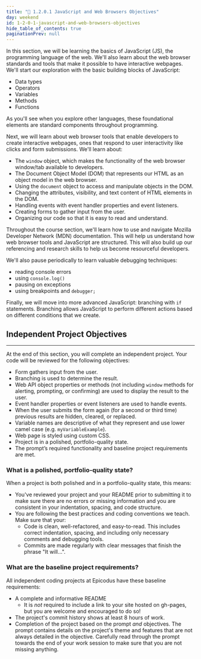 ```yaml
---
title: "📓 1.2.0.1 JavaScript and Web Browsers Objectives"
day: weekend
id: 1-2-0-1-javascript-and-web-browsers-objectives
hide_table_of_contents: true
paginationPrev: null
---
```


In this section, we will be learning the basics of JavaScript (JS), the programming language of the web. We'll also learn about the web browser standards and tools that make it possible to have interactive webpages. We'll start our exploration with the basic building blocks of JavaScript:

* Data types
* Operators
* Variables
* Methods
* Functions

As you'll see when you explore other languages, these foundational elements are standard components throughout programming.

Next, we will learn about web browser tools that enable developers to create interactive webpages, ones that respond to user interactivity like clicks and form submissions. We'll learn about:

* The `window` object, which makes the functionality of the web browser window/tab available to developers.
* The Document Object Model (DOM) that represents our HTML as an object model in the web browser.
* Using the `document` object to access and manipulate objects in the DOM.
* Changing the attributes, visibility, and text content of HTML elements in the DOM.
* Handling events with event handler properties and event listeners.
* Creating forms to gather input from the user.
* Organizing our code so that it is easy to read and understand. 

Throughout the course section, we'll learn how to use and navigate Mozilla Developer Network (MDN) documentation. This will help us understand how web browser tools and JavaScript are structured. This will also build up our referencing and research skills to help us become resourceful developers. 

We'll also pause periodically to learn valuable debugging techniques:

* reading console errors
* using `console.log()`
* pausing on exceptions
* using breakpoints and `debugger;`

Finally, we will move into more advanced JavaScript: branching with `if` statements. Branching allows JavaScript to perform different actions based on different conditions that we create.

## Independent Project Objectives
---

At the end of this section, you will complete an independent project. Your code will be reviewed for the following objectives:

* Form gathers input from the user.
* Branching is used to determine the result.
* Web API object properties or methods (not including `window` methods for alerting, prompting, or confirming) are used to display the result to the user.
* Event handler properties or event listeners are used to handle events. 
* When the user submits the form again (for a second or third time) previous results are hidden, cleared, or replaced.
* Variable names are descriptive of what they represent and use lower camel case (e.g. `myVariableExample`).
* Web page is styled using custom CSS.
* Project is in a polished, portfolio-quality state.
* The prompt’s required functionality and baseline project requirements are met.

### What is a polished, portfolio-quality state?
When a project is both polished and in a portfolio-quality state, this means:

* You've reviewed your project and your README prior to submitting it to make sure there are no errors or missing information and you are consistent in your indentation, spacing, and code structure. 
* You are following the best practices and coding conventions we teach. Make sure that your:
  * Code is clean, well-refactored, and easy-to-read. This includes correct indentation, spacing, and including only necessary comments and debugging tools.
  * Commits are made regularly with clear messages that finish the phrase "It will…".

### What are the baseline project requirements?
All independent coding projects at Epicodus have these baseline requirements:

* A complete and informative README
  * It is _not_ required to include a link to your site hosted on gh-pages, but you are welcome and encouraged to do so!
* The project's commit history shows at least 8 hours of work.
* Completion of the project based on the prompt _and_ objectives. The prompt contains details on the project's theme and features that are not always detailed in the objective. Carefully read through the prompt towards the end of your work session to make sure that you are not missing anything.
